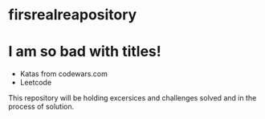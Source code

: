 # firsrealreapository

# I am so bad with titles!

 - Katas from codewars.com
 - Leetcode

This repository will be holding excersices and challenges solved and in the process of solution.
